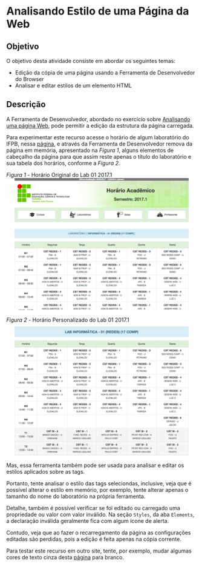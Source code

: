 # Analisando Estilo de uma Página da Web

## Objetivo

O objetivo desta atividade consiste em abordar os seguintes temas:

- Edição da cópia de uma página usando a Ferramenta de Desenvolvedor do Browser
- Analisar e editar estilos de um elemento HTML

## Descrição

A Ferramenta de Desenvolvedor, abordado no exercício sobre [Analisando uma página Web](https://ifpb.github.io/html-exercises/challenges/inspect-page/), pode permitir a edição da estrutura da página carregada.

Para experimentar este recurso acesse o horário de algum laboratório do IFPB, nessa [página](http://joaopessoa.ifpb.edu.br/horario/), e através da Ferramenta de Desenvolvedor remova da página em memória, apresentado na *Figura 1*, alguns elementos de cabeçalho da página para que assim reste apenas o título do laboratório e sua tabela dos horários, conforme a *Figura 2*.

*Figura 1* - Horário Original do Lab 01 2017.1
![Horário Original do Lab 01 2017.1](horario-original.png)

*Figura 2* - Horário Personalizado do Lab 01 2017.1
![Horário Personalizado do Lab 01 2017.1](horario-personalizado.png)

Mas, essa ferramenta também pode ser usada para analisar e editar os estilos aplicados sobre as tags.

Portanto, tente analisar o estilo das tags seleciondas, inclusive, veja que é possível alterar o estilo em memório, por exemplo, tente alterar apenas o tamanho do nome do laboratório na própria ferramenta.

Detalhe, também é possível verificar se foi editado ou carregado uma propriedade ou valor com valor inválido. Na seção `Styles`, da aba `Elements`, a declaração inválida geralmente fica com algum ícone de alerta.

Contudo, veja que ao fazer o recarregamento da página as configurações editadas são perdidas, pois a edição é feita apenas na cópia corrente.

Para testar este recurso em outro site, tente, por exemplo, mudar algumas cores de texto cinza desta [página](https://docs.emmet.io/cheat-sheet/) para branco.
